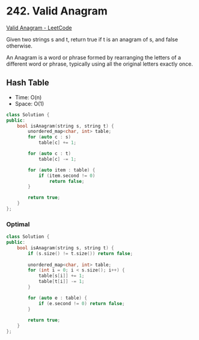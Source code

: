 # 242. Valid Anagram
[Valid Anagram - LeetCode](https://leetcode.com/problems/valid-anagram/)

Given two strings s and t, return true if t is an anagram of s, and false otherwise.

An Anagram is a word or phrase formed by rearranging the letters of a different word or phrase, typically using all the original letters exactly once.

## Hash Table
- Time: O(n)
- Space: O(1)

```cpp
class Solution {
public:
    bool isAnagram(string s, string t) {
        unordered_map<char, int> table;
        for (auto c : s)
            table[c] += 1;

        for (auto c : t)
            table[c] -= 1;

        for (auto item : table) {
            if (item.second != 0) 
                return false;
        }

        return true;
    }
};
```

### Optimal
```cpp
class Solution {
public:
    bool isAnagram(string s, string t) {
        if (s.size() != t.size()) return false;
        
        unordered_map<char, int> table;
        for (int i = 0; i < s.size(); i++) {
            table[s[i]] += 1;
            table[t[i]] -= 1;
        }

        for (auto e : table) {
            if (e.second != 0) return false;
        }
        
        return true;
    }
};
```


